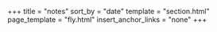 +++
title = "notes"
sort_by = "date"
template = "section.html"
page_template = "fly.html"
insert_anchor_links = "none"
+++

